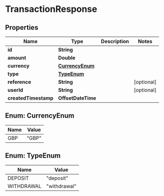 

# TransactionResponse


## Properties

| Name | Type | Description | Notes |
|------------ | ------------- | ------------- | -------------|
|**id** | **String** |  |  |
|**amount** | **Double** |  |  |
|**currency** | [**CurrencyEnum**](#CurrencyEnum) |  |  |
|**type** | [**TypeEnum**](#TypeEnum) |  |  |
|**reference** | **String** |  |  [optional] |
|**userId** | **String** |  |  [optional] |
|**createdTimestamp** | **OffsetDateTime** |  |  |



## Enum: CurrencyEnum

| Name | Value |
|---- | -----|
| GBP | &quot;GBP&quot; |



## Enum: TypeEnum

| Name | Value |
|---- | -----|
| DEPOSIT | &quot;deposit&quot; |
| WITHDRAWAL | &quot;withdrawal&quot; |



